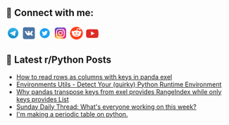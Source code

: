 ## 🔎 Connect with me:
[<img src="https://github.com/bullbesh/bullbesh/blob/main/images/Telegram.png" width="32" height="32" />](https://t.me/bullbesh)
[<img src="https://github.com/bullbesh/bullbesh/blob/main/images/VK.png" width="32" height="32" />](https://vk.com/bullbesh)
[<img src="https://github.com/bullbesh/bullbesh/blob/main/images/Twitter.png" width="32" height="32" />](https://twitter.com/bullbesh1)
[<img src="https://github.com/bullbesh/bullbesh/blob/main/images/Instagram.png" width="32" height="32" />](https://www.instagram.com/bullbesh)
[<img src="https://github.com/bullbesh/bullbesh/blob/main/images/Reddit.png" width="32" height="32" />](https://www.reddit.com/user/bullbesh)
[<img src="https://github.com/bullbesh/bullbesh/blob/main/images/YouTube.png" width="32" height="32" />](https://www.youtube.com/channel/UCtfjRs6uzgq5mfm8S06WTcg)

## 📕 Latest r/Python Posts
<!-- BLOG-POST-LIST:START -->
- [How to read rows as columns with keys in panda exel](https://www.reddit.com/r/Python/comments/1g2p1vu/how_to_read_rows_as_columns_with_keys_in_panda/)
- [Environments Utils - Detect Your &lpar;quirky&rpar; Python Runtime Environment](https://www.reddit.com/r/Python/comments/1g2lh97/environments_utils_detect_your_quirky_python/)
- [Why pandas transpose keys from exel provides RangeIndex while only keys provides List](https://www.reddit.com/r/Python/comments/1g2iztz/why_pandas_transpose_keys_from_exel_provides/)
- [Sunday Daily Thread: What&#39;s everyone working on this week?](https://www.reddit.com/r/Python/comments/1g2d9f2/sunday_daily_thread_whats_everyone_working_on/)
- [I&#39;m making a periodic table on python.](https://www.reddit.com/r/Python/comments/1g2af5p/im_making_a_periodic_table_on_python/)
<!-- BLOG-POST-LIST:END -->
